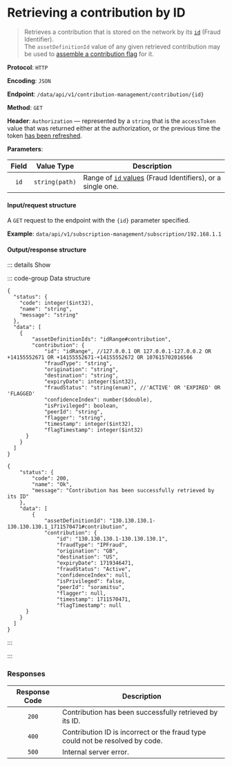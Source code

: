 # Retrieving a contribution by ID

> Retrieves a contribution that is stored on the network by its [`id`](../../overview/contributions.md#retrieving-contributions) (Fraud Identifier).\
> The `assetDefinitionId` value of any given retrieved contribution may be used to [assemble a contribution flag](assembling-a-contribution-flag.md) for it.

**Protocol**: `HTTP`

**Encoding**: `JSON`

**Endpoint**: `/data/api/v1/contribution-management/contribution/{id}`

**Method**: `GET`

**Header**: `Authorization` — represented by a `string` that is the `accessToken` value that was returned either at the authorization, or the previous time the token [has been refreshed](refreshing-authentication-tokens.md).

**Parameters**:

| Field | Value Type     | Description                                                                                                            |
| :---: | -------------- | ---------------------------------------------------------------------------------------------------------------------- |
| `id`  | `string(path)` | Range of [`id` values](../../overview/contributions.md#retrieving-contributions) (Fraud Identifiers), or a single one. |

#### Input/request structure

A `GET` request to the endpoint with the `{id}` parameter specified.

**Example**: `data/api/v1/subscription-management/subscription/192.168.1.1`

#### Output/response structure

::: details Show

::: code-group Data structure

```json5 [Structure]
{
  "status": {
    "code": integer($int32),
    "name": "string",
    "message": "string"
  },
  "data": [
    {
        "assetDefinitionIds": "idRange#contribution",
        "contribution": {
            "id": "idRange", //127.0.0.1 OR 127.0.0.1-127.0.0.2 OR +14155552671 OR +14155552671-+14155552672 OR 107615702016566
            "fraudType": "string",
            "origination": "string",
            "destination": "string",
            "expiryDate": integer($int32),
            "fraudStatus": "string(enum)", //'ACTIVE' OR 'EXPIRED' OR 'FLAGGED'
            "confidenceIndex": number($double),
            "isPrivileged": boolean,
            "peerId": "string",
            "flagger": "string",
            "timestamp": integer($int32),
            "flagTimestamp": integer($int32)
      }
    }
  ]
}
```

```json5 [Example]
{
    "status": {
        "code": 200,
        "name": "Ok",
        "message": "Contribution has been successfully retrieved by its ID"
    },
    "data": [
        {
            "assetDefinitionId": "130.130.130.1-130.130.130.1_1711570471#contribution",
            "contribution": {
                "id": "130.130.130.1-130.130.130.1",
                "fraudType": "IPFraud",
                "origination": "GB",
                "destination": "US",
                "expiryDate": 1719346471,
                "fraudStatus": "Active",
                "confidenceIndex": null,
                "isPrivileged": false,
                "peerId": "soramitsu",
                "flagger": null,
                "timestamp": 1711570471,
                "flagTimestamp": null
      }
    }
  ]
}
```

:::

:::

### Responses

| Response Code | Description                                                                   |
| :-----------: | ----------------------------------------------------------------------------- |
| `200`         | Contribution has been successfully retrieved by its ID.                       |
| `400`         | Contribution ID is incorrect or the fraud type could not be resolved by code. |
| `500`         | Internal server error.                                                        |
